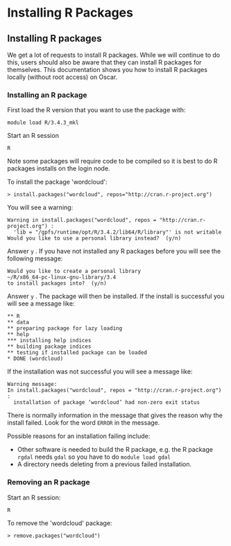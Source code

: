 # Installing R Packages

## Installing R packages

We get a lot of requests to install R packages. While we will continue to do this, users should also be aware that they can install R packages for themselves. This documentation shows you how to install R packages locally \(without root access\) on Oscar.

### Installing an R package

First load the R version that you want to use the package with:

```text
module load R/3.4.3_mkl
```

Start an R session

```text
R
```

Note some packages will require code to be compiled so it is best to do R packages installs on the login node.

To install the package 'wordcloud':

```text
> install.packages("wordcloud", repos="http://cran.r-project.org")
```

You will see a warning:

```text
Warning in install.packages("wordcloud", repos = "http://cran.r-project.org") :
  'lib = "/gpfs/runtime/opt/R/3.4.2/lib64/R/library"' is not writable
Would you like to use a personal library instead?  (y/n) 
```

Answer `y` . If you have not installed any R packages before you will see the following message:

```text
Would you like to create a personal library
~/R/x86_64-pc-linux-gnu-library/3.4
to install packages into?  (y/n) 
```

Answer `y` . The package will then be installed. If the install is successful you will see a message like:

```text
** R
** data
** preparing package for lazy loading
** help
*** installing help indices
** building package indices
** testing if installed package can be loaded
* DONE (wordcloud)
```

If the installation was not successful you will see a message like:

```text
Warning message:
In install.packages("wordcloud", repos = "http://cran.r-project.org") :
  installation of package ‘wordcloud’ had non-zero exit status

```

There is normally information in the message that gives the reason why the install failed. Look for the word `ERROR` in the message.

Possible reasons for an installation failing include:

* Other software is needed to build the R package, e.g. the R package `rgdal` needs `gdal` so you have to do `module load gdal`
* A directory needs deleting from a previous failed installation.

### Removing an R package

Start an R session:

```text
R
```

To remove the 'wordcloud' package:

```text
> remove.packages("wordcloud")
```

